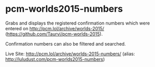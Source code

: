 # pcm-worlds2015-numbers
Grabs and displays the registered confirmation numbers which were entered on http://pcm.lol/archive/worlds-2015/ (https://github.com/Taurvi/pcm-worlds-2015).

Confirmation numbers can also be filtered and searched.

Live Site: http://pcm.lol/archive/worlds-2015-numbers/ (alias: http://luludust.com/pcm-worlds2015-numbers)
